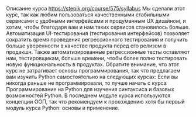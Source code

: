 Описание курса https://stepik.org/course/575/syllabus
Мы сделали этот курс, так как любим пользоваться качественными стабильными сервисами с удобными интерфейсами и продуманным UX дизайном, и хотим, чтобы благодаря вам и нам таких сервисов становилось больше.
Автоматизация UI-тестирования (тестирования интерфейсов) позволяет сократить время проведения регрессионного тестирования и получить больше уверенности в качестве продукта перед его релизом в продакшн. Также автоматизированные регрессионные тесты оставляют нам, тестировщикам, больше времени, чтобы более полно тестировать новую функциональность в продуктах.
Обратите внимание, что этот курс не затрагивает основы программирования, так что предлагаем вам изучить Python самостоятельно на следующих курсах:
 Если вы никогда раньше не программировали, то лучше начать с курса Программирование на Python для изучения синтаксиса и базовых возможностей Python. 
 В последнем модуле курса используются концепции ООП, так что рекомендуем к прохождению хотя бы первый модуль курса Python: основы и применение.